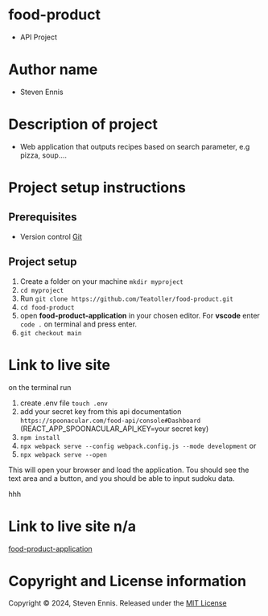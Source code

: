 # food-product
- API Project

# Author name
- Steven Ennis

# Description of project
- Web application that outputs recipes based on search parameter, e.g pizza, soup....

# Project setup instructions

## Prerequisites
- Version control [Git](https://git-scm.com/book/en/v2/Getting-Started-Installing-Git)

## Project setup

1. Create a folder on your machine `mkdir myproject`
2. `cd myproject`
3. Run `git clone https://github.com/Teatoller/food-product.git`
4. `cd food-product`
5. open **food-product-application** in your chosen editor. For **vscode** enter `code .` on terminal and press enter.
6. `git checkout main`

# Link to live site
on the terminal run
1. create .env file `touch .env`
2. add your secret key from this api documentation `https://spoonacular.com/food-api/console#Dashboard` (REACT_APP_SPOONACULAR_API_KEY=your secret key)
3. `npm install`
4. `npx webpack serve --config webpack.config.js --mode development` or
5. `npx webpack serve --open`

This will open your browser and load the application.
Tou should see the text area and a button,
and you should be able to input sudoku data.

hhh

# Link to live site n/a
[food-product-application]()


# Copyright and License information
Copyright © 2024, Steven Ennis. Released under the [MIT License](LICENSE)
